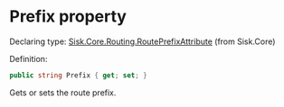 <!--

Copyrights 2023 Sisk Framework - CypherPotato
Published under MIT license

!!! DO NOT EDIT THIS FILE !!!
This file was generated by a tool in the Sisk package. To edit the information in this documentation,
edit the XML documentation present in the Sisk source code.

-->


# Prefix property

Declaring type: [Sisk.Core.Routing.RoutePrefixAttribute](/read?q=/contents/spec/Sisk.Core.Routing.RoutePrefixAttribute.md) (from Sisk.Core)


Definition:

```cs
public string Prefix { get; set; }
```

Gets or sets the route prefix.


